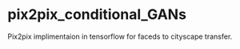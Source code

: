 # pix2pix_conditional_GANs


Pix2pix implimentaion in tensorflow for faceds to cityscape transfer. 
